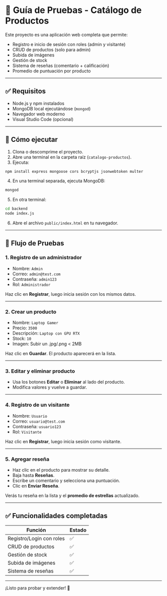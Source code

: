 # 🧪 Guía de Pruebas - Catálogo de Productos

Este proyecto es una aplicación web completa que permite:

- Registro e inicio de sesión con roles (admin y visitante)
- CRUD de productos (solo para admin)
- Subida de imágenes
- Gestión de stock
- Sistema de reseñas (comentario + calificación)
- Promedio de puntuación por producto

---

## ✅ Requisitos

- Node.js y npm instalados
- MongoDB local ejecutándose (`mongod`)
- Navegador web moderno
- Visual Studio Code (opcional)

---

## 🚀 Cómo ejecutar

1. Clona o descomprime el proyecto.
2. Abre una terminal en la carpeta raíz (`catalogo-productos`).
3. Ejecuta:

```bash
npm install express mongoose cors bcryptjs jsonwebtoken multer
```

4. En una terminal separada, ejecuta MongoDB:

```bash
mongod
```

5. En otra terminal:

```bash
cd backend
node index.js
```

6. Abre el archivo `public/index.html` en tu navegador.

---

## 🧩 Flujo de Pruebas

### 1. Registro de un administrador

- Nombre: `Admin`
- Correo: `admin@test.com`
- Contraseña: `admin123`
- Rol: `Administrador`

Haz clic en **Registrar**, luego inicia sesión con los mismos datos.

---

### 2. Crear un producto

- Nombre: `Laptop Gamer`
- Precio: `3500`
- Descripción: `Laptop con GPU RTX`
- Stock: `10`
- Imagen: Subir un .jpg/.png < 2MB

Haz clic en **Guardar**. El producto aparecerá en la lista.

---

### 3. Editar y eliminar producto

- Usa los botones **Editar** o **Eliminar** al lado del producto.
- Modifica valores y vuelve a guardar.

---

### 4. Registro de un visitante

- Nombre: `Usuario`
- Correo: `usuario@test.com`
- Contraseña: `usuario123`
- Rol: `Visitante`

Haz clic en **Registrar**, luego inicia sesión como visitante.

---

### 5. Agregar reseña

- Haz clic en el producto para mostrar su detalle.
- Baja hasta **Reseñas**.
- Escribe un comentario y selecciona una puntuación.
- Clic en **Enviar Reseña**.

Verás tu reseña en la lista y el **promedio de estrellas** actualizado.

---

## ✅ Funcionalidades completadas

| Función                        | Estado |
|-------------------------------|--------|
| Registro/Login con roles      | ✅      |
| CRUD de productos             | ✅      |
| Gestión de stock              | ✅      |
| Subida de imágenes            | ✅      |
| Sistema de reseñas            | ✅      |

---

¡Listo para probar y extender! 🎉
